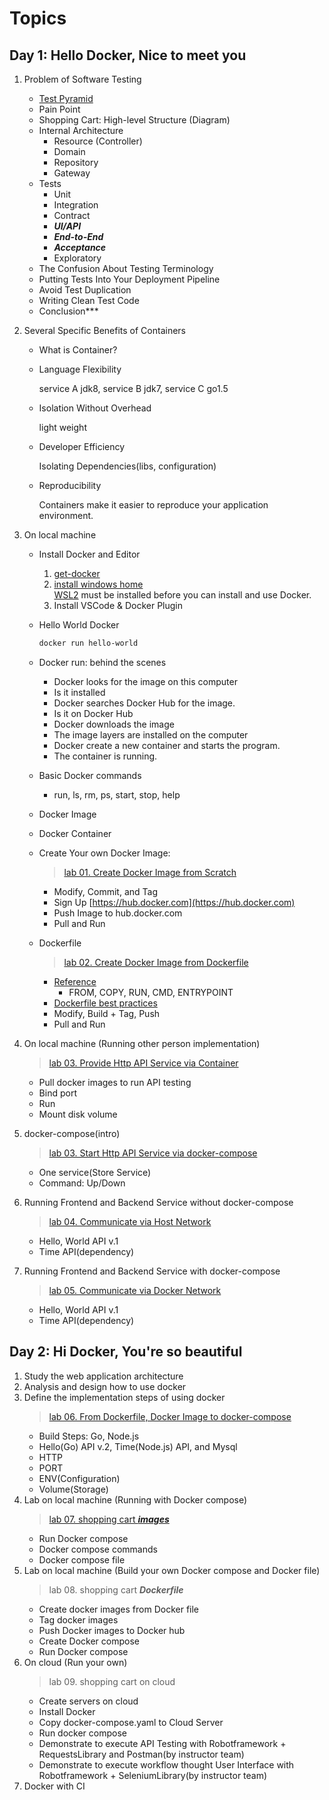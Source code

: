 # Topics

## Day 1: Hello Docker, Nice to meet you

1. Problem of Software Testing

   - [Test Pyramid](https://martinfowler.com/articles/practical-test-pyramid.html)
   - Pain Point
   - Shopping Cart: High-level Structure (Diagram)
   - Internal Architecture
     - Resource (Controller)
     - Domain
     - Repository
     - Gateway
   - Tests
     - Unit
     - Integration
     - Contract
     - **_UI/API_**
     - **_End-to-End_**
     - **_Acceptance_**
     - Exploratory
   - The Confusion About Testing Terminology
   - Putting Tests Into Your Deployment Pipeline
   - Avoid Test Duplication
   - Writing Clean Test Code
   - Conclusion\*\*\*

2. Several Specific Benefits of Containers

   - What is Container?
   - Language Flexibility

     service A jdk8, service B jdk7, service C go1.5

   - Isolation Without Overhead

     light weight

   - Developer Efficiency

     Isolating Dependencies(libs, configuration)

   - Reproducibility

     Containers make it easier to reproduce your application environment.

3. On local machine

   - Install Docker and Editor
     1. [get-docker](https://docs.docker.com/get-docker/)
     2. [install windows home](https://docs.docker.com/docker-for-windows/install-windows-home/)  
        [WSL2](https://docs.docker.com/docker-for-windows/wsl/) must be installed before you can install and use Docker.
     3. Install VSCode & Docker Plugin
   - Hello World Docker

     ```sh
     docker run hello-world
     ```

   - Docker run: behind the scenes

     - Docker looks for the image on this computer
     - Is it installed
     - Docker searches Docker Hub for the image.
     - Is it on Docker Hub
     - Docker downloads the image
     - The image layers are installed on the computer
     - Docker create a new container and starts the program.
     - The container is running.

   - Basic Docker commands
     - run, ls, rm, ps, start, stop, help
   - Docker Image
   - Docker Container
   - Create Your own Docker Image:
     > [lab 01. Create Docker Image from Scratch](lab01-hello-world/README.md)
     - Modify, Commit, and Tag
     - Sign Up [https://hub.docker.com](https://hub.docker.com)
     - Push Image to hub.docker.com
     - Pull and Run
   - Dockerfile
     > [lab 02. Create Docker Image from Dockerfile](lab02-create-docker-image-from-Dockerfile/README.md)
     - [Reference](https://docs.docker.com/engine/reference/builder/)
       - FROM, COPY, RUN, CMD, ENTRYPOINT
     - [Dockerfile best practices](https://docs.docker.com/develop/develop-images/dockerfile_best-practices/)
     - Modify, Build + Tag, Push
     - Pull and Run

4. On local machine (Running other person implementation)

   > [lab 03. Provide Http API Service via Container](lab03-working-with-api/README.md)

   - Pull docker images to run API testing
   - Bind port
   - Run
   - Mount disk volume

5. docker-compose(intro)

   > [lab 03. Start Http API Service via docker-compose](lab03-working-with-api/README.md)

   - One service(Store Service)
   - Command: Up/Down

6. Running Frontend and Backend Service without docker-compose
   > [lab 04. Communicate via Host Network](lab04-communicate-to-other-containers-via-host-network/README.md)
   - Hello, World API v.1
   - Time API(dependency)
7. Running Frontend and Backend Service with docker-compose
   > [lab 05. Communicate via Docker Network](lab05-communicate-via-docker-compose/README.md)
   - Hello, World API v.1
   - Time API(dependency)

## Day 2: Hi Docker, You're so beautiful

1. Study the web application architecture
2. Analysis and design how to use docker
3. Define the implementation steps of using docker
   > [lab 06. From Dockerfile, Docker Image to docker-compose](lab06-docker-compose-and-Dockerfile/README.md)
   - Build Steps: Go, Node.js
   - Hello(Go) API v.2, Time(Node.js) API, and Mysql
   - HTTP
   - PORT
   - ENV(Configuration)
   - Volume(Storage)
4. Lab on local machine (Running with Docker compose)
   > [lab 07. shopping cart **_images_**](lab07-docker-compose-images/README.md)
   - Run Docker compose
   - Docker compose commands
   - Docker compose file
5. Lab on local machine (Build your own Docker compose and Docker file)
   > lab 08. shopping cart **_Dockerfile_**
   - Create docker images from Docker file
   - Tag docker images
   - Push Docker images to Docker hub
   - Create Docker compose
   - Run Docker compose
6. On cloud (Run your own)
   > lab 09. shopping cart on cloud
   - Create servers on cloud
   - Install Docker
   - Copy docker-compose.yaml to Cloud Server
   - Run docker compose
   - Demonstrate to execute API Testing with Robotframework + RequestsLibrary and Postman(by instructor team)
   - Demonstrate to execute workflow thought User Interface with Robotframework + SeleniumLibrary(by instructor team)
7. Docker with CI

